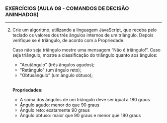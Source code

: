 

### EXERCÍCIOS (AULA 08 - COMANDOS DE DECISÃO ANINHADOS)
<hr>

2. Crie um algoritmo, utilizando a linguagem JavaScript, que receba pelo teclado os valores dos três ângulos internos de um triângulo. Depois verifique se é triângulo, de acordo com a Propriedade.

   Caso não seja triângulo mostre uma mensagem “Não é triângulo!”.
   Caso seja triângulo, mostre a classificação do triângulo quanto aos ângulos:
      *	"Acutângulo" (três ângulos agudos);
      *	"Retângulo" (um ângulo reto);
      *	"Obtusângulo" (um ângulo obtuso);

   <br>
   
   **Propriedades:**
   
   *	A soma dos ângulos de um triângulo deve ser igual a 180 graus
   *	Ângulo agudo: menor do que 90 graus
   *	Ângulo reto: exatamente 90 graus
   *	Ângulo obtuso: maior que 90 graus e menor que 180 graus